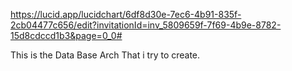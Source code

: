 https://lucid.app/lucidchart/6df8d30e-7ec6-4b91-835f-2cb04477c656/edit?invitationId=inv_5809659f-7f69-4b9e-8782-15d8cdccd1b3&page=0_0#

This is the Data Base Arch That i try to create.
